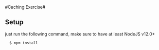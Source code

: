 #Caching Exercise#

## Setup ##
just run the following command, make sure to have at least NodeJS v12.0+
```
  $ npm install
```